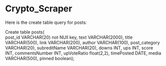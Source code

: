 # Crypto_Scraper

Here is the create table query for posts:

 Create table posts(                                                                                    
 	 post_id VARCHAR(20) not NUll key,
     text VARCHAR(2000),
     title VARCHAR(500),
     link VARCHAR(200),
     author VARCHAR(100),
     post_category VARCHAR(20),
     subreditName VARCHAR(20),
     downs INT,
     ups INT,
     score INT,
     commentsNumber INT,
     upVoteRatio float(2,2),
     timePosted DATE,
     media VARCHAR(500),
     pinned boolean);

